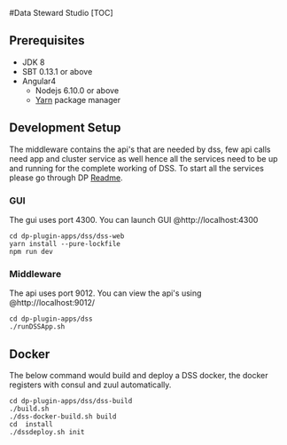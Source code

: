 #Data Steward Studio
[TOC]

## Prerequisites 

- JDK 8
- SBT 0.13.1 or above
- Angular4
  - Nodejs 6.10.0 or above
  - [Yarn](https://yarnpkg.com) package manager

## Development Setup

The middleware contains the api's that are needed by dss, few api calls need app and cluster service as well hence all the services need to be up and running for the complete working of DSS.  To start all the services please go through DP [Readme](https://github.com/hortonworks/dataplane/blob/master/README-dev.md#run).

### GUI

The gui uses port 4300. You can launch GUI @http://localhost:4300

```
cd dp-plugin-apps/dss/dss-web
yarn install --pure-lockfile
npm run dev
```

### Middleware

The api uses port 9012. You can view the api's using @http://localhost:9012/

```
cd dp-plugin-apps/dss
./runDSSApp.sh
```

## Docker 

The below command would build and deploy a DSS docker, the docker registers with consul and zuul automatically.

```
cd dp-plugin-apps/dss/dss-build
./build.sh
./dss-docker-build.sh build
cd  install 
./dssdeploy.sh init
```

